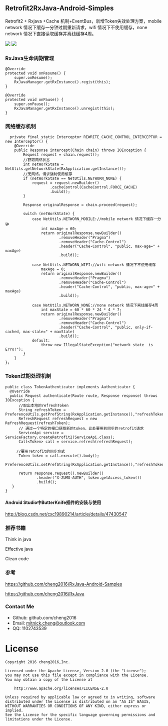 ## Retrofit2RxJava-Android-Simples
Retrofit2 + Rxjava +Cache 机制+EventBus，新增Token失效处理方案，mobile network 情况下缓存一分钟过期重新请求，wifi 情况下不使用缓存，none network 情况下直接读取缓存并离线缓存4周。

![](screenshot/2016-08-09-14-24-52.png)   ![](screenshot/2016-08-09-14-26-52.png)


### RxJava生命周期管理

```
@Override
protected void onResume() {
    super.onResume();
    RxJavaManager.getRxInstance().regist(this);
}

@Override
protected void onPause() {
    super.onPause();
    RxJavaManager.getRxInstance().unregist(this);
}
```



### 网络缓存机制

      private final static Interceptor REWRITE_CACHE_CONTROL_INTERCEPTOR = new Interceptor() {
        @Override
        public Response intercept(Chain chain) throws IOException {
            Request request = chain.request();
            //获取网络状态
            int netWorkState = NetUtils.getNetworkState(RxApplication.getInstance());
            //无网络，请求强制使用缓存
            if (netWorkState == NetUtils.NETWORN_NONE) {
                request = request.newBuilder()
                        .cacheControl(CacheControl.FORCE_CACHE)
                        .build();
            }
    
            Response originalResponse = chain.proceed(request);
    
            switch (netWorkState) {
                case NetUtils.NETWORN_MOBILE://mobile network 情况下缓存一分钟
                    int maxAge = 60;
                    return originalResponse.newBuilder()
                            .removeHeader("Pragma")
                            .removeHeader("Cache-Control")
                            .header("Cache-Control", "public, max-age=" + maxAge)
                            .build();
    
                case NetUtils.NETWORN_WIFI://wifi network 情况下不使用缓存
                    maxAge = 0;
                    return originalResponse.newBuilder()
                            .removeHeader("Pragma")
                            .removeHeader("Cache-Control")
                            .header("Cache-Control", "public, max-age=" + maxAge)
                            .build();
    
                case NetUtils.NETWORN_NONE://none network 情况下离线缓存4周
                    int maxStale = 60 * 60 * 24 * 4 * 7;
                    return originalResponse.newBuilder()
                            .removeHeader("Pragma")
                            .removeHeader("Cache-Control")
                            .header("Cache-Control", "public, only-if-cached, max-stale=" + maxStale)
                            .build();
                default:
                    throw new IllegalStateException("network state  is Erro!");
            }
        }
    };

### Token过期处理机制

    public class TokenAuthenticator implements Authenticator {
      @Override
      public Request authenticate(Route route, Response response) throws IOException {
          //取出本地的refreshToken
          String refreshToken = PreferenceUtils.getPrefString(RxApplication.getInstance(),"refreshToken","");
          RefreshRequest refreshRequest = new RefreshRequest(refreshToken);
          // 通过一个特定的接口获取新的token，此处要用到同步的retrofit请求
          ServiceApi service = ServiceFactory.createRetrofit2(ServiceApi.class);
          Call<Token> call = service.refresh(refreshRequest);
    
         //要用retrofit的同步方式
          Token token = call.execute().body();
          PreferenceUtils.setPrefString(RxApplication.getInstance(),"refreshToken",token.getRefresh_token());
    
          return response.request().newBuilder()
                  .header("X-ZUMO-AUTH", token.getAccess_token())
                  .build();
       }
    }



#### Android Studio中ButterKnife插件的安装与使用


http://blog.csdn.net/cxc19890214/article/details/47430547


### 推荐书籍

Think in java

Effective java

Clean code


### 参考

https://github.com/cheng2016/RxJava-Android-Samples

https://github.com/cheng2016/RxJava

### Contact Me

- Github: github.com/cheng2016
- Email: mitnick.cheng@outlook.com
- QQ: 1102743539


# License

    Copyright 2016 cheng2016,Inc.

    Licensed under the Apache License, Version 2.0 (the "License");
    you may not use this file except in compliance with the License.
    You may obtain a copy of the License at

        http://www.apache.org/licenses/LICENSE-2.0

    Unless required by applicable law or agreed to in writing, software
    distributed under the License is distributed on an "AS IS" BASIS,
    WITHOUT WARRANTIES OR CONDITIONS OF ANY KIND, either express or implied.
    See the License for the specific language governing permissions and
    limitations under the License.


